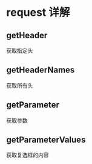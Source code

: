 # request 详解

## getHeader

获取指定头

## getHeaderNames

获取所有头

## getParameter

获取参数

## getParameterValues

获取复选框的内容

